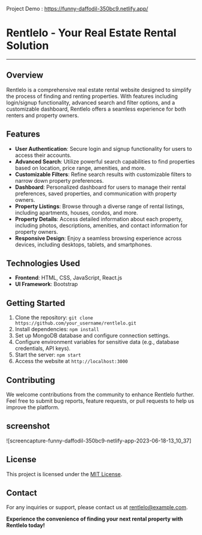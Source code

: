 Project Demo : https://funny-daffodil-350bc9.netlify.app/  




# Rentlelo - Your Real Estate Rental Solution

---

## Overview
Rentlelo is a comprehensive real estate rental website designed to simplify the process of finding and renting properties. With features including login/signup functionality, advanced search and filter options, and a customizable dashboard, Rentlelo offers a seamless experience for both renters and property owners.

## Features
- **User Authentication**: Secure login and signup functionality for users to access their accounts.
- **Advanced Search**: Utilize powerful search capabilities to find properties based on location, price range, amenities, and more.
- **Customizable Filters**: Refine search results with customizable filters to narrow down property preferences.
- **Dashboard**: Personalized dashboard for users to manage their rental preferences, saved properties, and communication with property owners.
- **Property Listings**: Browse through a diverse range of rental listings, including apartments, houses, condos, and more.
- **Property Details**: Access detailed information about each property, including photos, descriptions, amenities, and contact information for property owners.
- **Responsive Design**: Enjoy a seamless browsing experience across devices, including desktops, tablets, and smartphones.

## Technologies Used
- **Frontend**: HTML, CSS, JavaScript, React.js
- **UI Framework**: Bootstrap


## Getting Started
1. Clone the repository: `git clone https://github.com/your_username/rentlelo.git`
2. Install dependencies: `npm install`
3. Set up MongoDB database and configure connection settings.
4. Configure environment variables for sensitive data (e.g., database credentials, API keys).
5. Start the server: `npm start`
6. Access the website at `http://localhost:3000`

## Contributing
We welcome contributions from the community to enhance Rentlelo further. Feel free to submit bug reports, feature requests, or pull requests to help us improve the platform.


## screenshot
![screencapture-funny-daffodil-350bc9-netlify-app-2023-06-18-13_10_37]

## License
This project is licensed under the [MIT License](LICENSE).

## Contact
For any inquiries or support, please contact us at rentlelo@example.com.



**Experience the convenience of finding your next rental property with Rentlelo today!**

